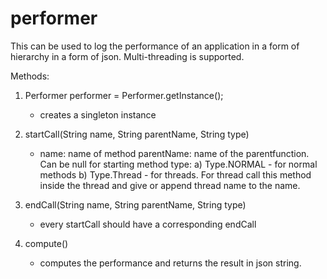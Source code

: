 # performer

This can be used to log the performance of an application in a form of hierarchy in a form of json. Multi-threading is supported.

Methods:

1. Performer performer = Performer.getInstance();
    - creates a singleton instance

2. startCall(String name, String parentName, String type)
    - name: name of method 
      parentName: name of the parentfunction. Can be null for starting method
      type: a) Type.NORMAL - for normal methods
            b) Type.Thread - for threads. For thread call this method inside the thread and give or append thread name to the name.
            
3. endCall(String name, String parentName, String type)
    - every startCall should have a corresponding endCall
    
4. compute()
    - computes the performance and returns the result in json string.

